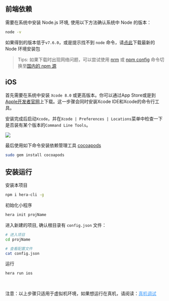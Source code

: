 ## 前端依赖

需要在系统中安装 Node.js 环境, 使用以下方法确认系统中 Node 的版本：

```sh
node -v
```

如果得到的版本低于`v7.6.0`，或是提示找不到 `node` 命令，请[点此](https://nodejs.org/en/)下载最新的 Node 环境安装包

> Tips: 如果下载时出现网络问题，可以尝试使用 [nrm](https://github.com/Pana/nrm) 或 [npm config](http://cnodejs.org/topic/4f9904f9407edba21468f31e) 命令切换至[国内的 npm 源](http://www.jianshu.com/p/171ec231ced4)

## iOS

首先需要在系统中安装 `Xcode 8.0` 或更高版本。你可以通过App Store或是到[Apple开发者官网](https://developer.apple.com/xcode/downloads/)上下载。这一步骤会同时安装Xcode IDE和Xcode的命令行工具。

安装完成后启动`Xcode`，并在`Xcode | Preferences | Locations`菜单中检查一下是否装有某个版本的`Command Line Tools`。

![](https://weidian-inc.github.io/hera/hera-website/assets/xcode-cmd-line-tools-7a5419c2949de74514e6c15e75a29fa1.png)

最后使用如下命令安装依赖管理工具 [cocoapods](https://cocoapods.org/)

```sh
sudo gem install cocoapods
```

## 安装运行

安装本项目

```sh
npm i hera-cli -g
```

初始化小程序

```sh
hera init projName
```

进入新建的项目, 确认根目录有 `config.json` 文件：

```sh
# 进入项目
cd projName

# 查看配置文件
cat config.json
```

运行

```sh
hera run ios
```
<br />
<p>注意：以上步骤只适用于虚拟机环境，如果想运行在真机，请阅读：<a style="color:#3898FC" href="#/ios/ios-real-device">真机调试</a></p>
